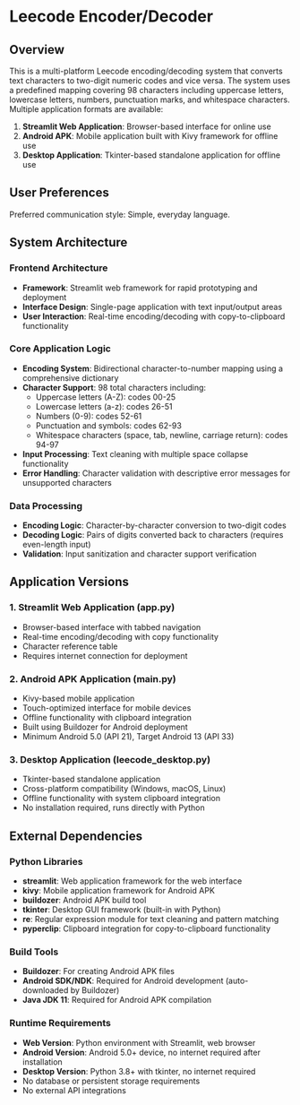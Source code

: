 # Leecode Encoder/Decoder

## Overview

This is a multi-platform Leecode encoding/decoding system that converts text characters to two-digit numeric codes and vice versa. The system uses a predefined mapping covering 98 characters including uppercase letters, lowercase letters, numbers, punctuation marks, and whitespace characters. Multiple application formats are available:

1. **Streamlit Web Application**: Browser-based interface for online use
2. **Android APK**: Mobile application built with Kivy framework for offline use
3. **Desktop Application**: Tkinter-based standalone application for offline use

## User Preferences

Preferred communication style: Simple, everyday language.

## System Architecture

### Frontend Architecture
- **Framework**: Streamlit web framework for rapid prototyping and deployment
- **Interface Design**: Single-page application with text input/output areas
- **User Interaction**: Real-time encoding/decoding with copy-to-clipboard functionality

### Core Application Logic
- **Encoding System**: Bidirectional character-to-number mapping using a comprehensive dictionary
- **Character Support**: 98 total characters including:
  - Uppercase letters (A-Z): codes 00-25
  - Lowercase letters (a-z): codes 26-51
  - Numbers (0-9): codes 52-61
  - Punctuation and symbols: codes 62-93
  - Whitespace characters (space, tab, newline, carriage return): codes 94-97
- **Input Processing**: Text cleaning with multiple space collapse functionality
- **Error Handling**: Character validation with descriptive error messages for unsupported characters

### Data Processing
- **Encoding Logic**: Character-by-character conversion to two-digit codes
- **Decoding Logic**: Pairs of digits converted back to characters (requires even-length input)
- **Validation**: Input sanitization and character support verification

## Application Versions

### 1. Streamlit Web Application (app.py)
- Browser-based interface with tabbed navigation
- Real-time encoding/decoding with copy functionality
- Character reference table
- Requires internet connection for deployment

### 2. Android APK Application (main.py)
- Kivy-based mobile application
- Touch-optimized interface for mobile devices
- Offline functionality with clipboard integration
- Built using Buildozer for Android deployment
- Minimum Android 5.0 (API 21), Target Android 13 (API 33)

### 3. Desktop Application (leecode_desktop.py)
- Tkinter-based standalone application
- Cross-platform compatibility (Windows, macOS, Linux)
- Offline functionality with system clipboard integration
- No installation required, runs directly with Python

## External Dependencies

### Python Libraries
- **streamlit**: Web application framework for the web interface
- **kivy**: Mobile application framework for Android APK
- **buildozer**: Android APK build tool
- **tkinter**: Desktop GUI framework (built-in with Python)
- **re**: Regular expression module for text cleaning and pattern matching
- **pyperclip**: Clipboard integration for copy-to-clipboard functionality

### Build Tools
- **Buildozer**: For creating Android APK files
- **Android SDK/NDK**: Required for Android development (auto-downloaded by Buildozer)
- **Java JDK 11**: Required for Android APK compilation

### Runtime Requirements
- **Web Version**: Python environment with Streamlit, web browser
- **Android Version**: Android 5.0+ device, no internet required after installation
- **Desktop Version**: Python 3.8+ with tkinter, no internet required
- No database or persistent storage requirements
- No external API integrations